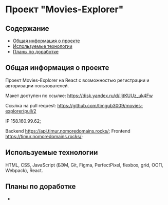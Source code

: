 # Проект "Movies-Explorer" 

## Содержание
* [Общая информация о проекте](#общая-информация-о-проекте)
* [Используемые технологии](#используемые-технологии)
* [Планы по доработке](#планы-по-доработке)

## Общая информация о проекте
Проект Movies-Explorer на React с возможностью регистрации и авторизации пользователей. 

Макет доступен по ссылке: https://disk.yandex.ru/d/iIjtKUUz_uk4Fw

Ссылка на pull request: https://github.com/timgub3009/movies-explorer/pull/2 

IP 158.160.99.62;

Backend https://api.timur.nomoredomains.rocks/; Frontend https://timur.nomoredomains.rocks/;

## Используемые технологии
HTML, CSS, JavaScript (БЭМ, Git, Figma, PerfectPixel, flexbox, grid, ООП, Webpack), React. 

## Планы по доработке

-
